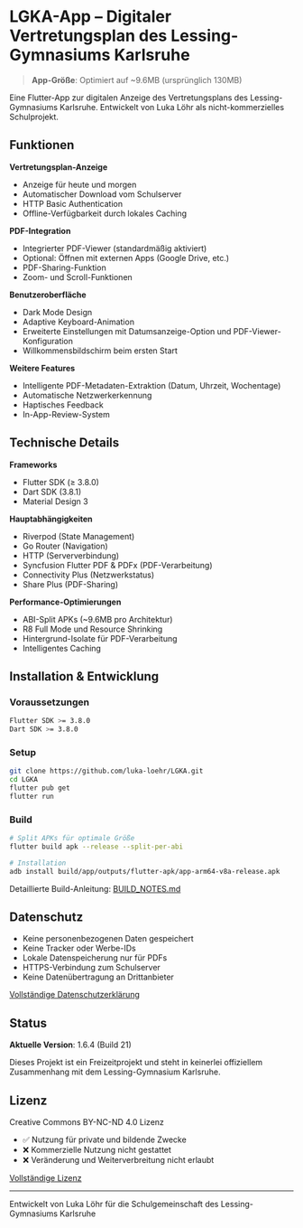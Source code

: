 # LGKA-App – Digitaler Vertretungsplan des Lessing-Gymnasiums Karlsruhe

> **App-Größe**: Optimiert auf ~9.6MB (ursprünglich 130MB)

Eine Flutter-App zur digitalen Anzeige des Vertretungsplans des Lessing-Gymnasiums Karlsruhe. Entwickelt von Luka Löhr als nicht-kommerzielles Schulprojekt.

## Funktionen

**Vertretungsplan-Anzeige**
- Anzeige für heute und morgen
- Automatischer Download vom Schulserver
- HTTP Basic Authentication
- Offline-Verfügbarkeit durch lokales Caching

**PDF-Integration**
- Integrierter PDF-Viewer (standardmäßig aktiviert)
- Optional: Öffnen mit externen Apps (Google Drive, etc.)
- PDF-Sharing-Funktion
- Zoom- und Scroll-Funktionen

**Benutzeroberfläche**
- Dark Mode Design
- Adaptive Keyboard-Animation
- Erweiterte Einstellungen mit Datumsanzeige-Option und PDF-Viewer-Konfiguration
- Willkommensbildschirm beim ersten Start

**Weitere Features**
- Intelligente PDF-Metadaten-Extraktion (Datum, Uhrzeit, Wochentage)
- Automatische Netzwerkerkennung
- Haptisches Feedback
- In-App-Review-System

## Technische Details

**Frameworks**
- Flutter SDK (≥ 3.8.0)
- Dart SDK (3.8.1)
- Material Design 3

**Hauptabhängigkeiten**
- Riverpod (State Management)
- Go Router (Navigation)
- HTTP (Serververbindung)
- Syncfusion Flutter PDF & PDFx (PDF-Verarbeitung)
- Connectivity Plus (Netzwerkstatus)
- Share Plus (PDF-Sharing)

**Performance-Optimierungen**
- ABI-Split APKs (~9.6MB pro Architektur)
- R8 Full Mode und Resource Shrinking
- Hintergrund-Isolate für PDF-Verarbeitung
- Intelligentes Caching

## Installation & Entwicklung

### Voraussetzungen
```bash
Flutter SDK >= 3.8.0
Dart SDK >= 3.8.0
```

### Setup
```bash
git clone https://github.com/luka-loehr/LGKA.git
cd LGKA
flutter pub get
flutter run
```

### Build
```bash
# Split APKs für optimale Größe
flutter build apk --release --split-per-abi

# Installation
adb install build/app/outputs/flutter-apk/app-arm64-v8a-release.apk
```

Detaillierte Build-Anleitung: [BUILD_NOTES.md](BUILD_NOTES.md)

## Datenschutz

- Keine personenbezogenen Daten gespeichert
- Keine Tracker oder Werbe-IDs
- Lokale Datenspeicherung nur für PDFs
- HTTPS-Verbindung zum Schulserver
- Keine Datenübertragung an Drittanbieter

[Vollständige Datenschutzerklärung](https://luka-loehr.github.io/LGKA/privacy.html)

## Status

**Aktuelle Version**: 1.6.4 (Build 21)

Dieses Projekt ist ein Freizeitprojekt und steht in keinerlei offiziellem Zusammenhang mit dem Lessing-Gymnasium Karlsruhe.

## Lizenz

Creative Commons BY-NC-ND 4.0 Lizenz

- ✅ Nutzung für private und bildende Zwecke
- ❌ Kommerzielle Nutzung nicht gestattet
- ❌ Veränderung und Weiterverbreitung nicht erlaubt

[Vollständige Lizenz](LICENSE)

---

Entwickelt von Luka Löhr für die Schulgemeinschaft des Lessing-Gymnasiums Karlsruhe
